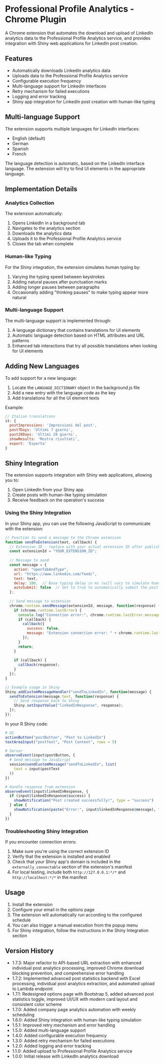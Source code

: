 # Professional Profile Analytics - Chrome Plugin

A Chrome extension that automates the download and upload of LinkedIn analytics data to the Professional Profile Analytics service, and provides integration with Shiny web applications for LinkedIn post creation.

## Features

- Automatically downloads LinkedIn analytics data
- Uploads data to the Professional Profile Analytics service
- Configurable execution frequency
- Multi-language support for LinkedIn interfaces
- Retry mechanism for failed executions
- Logging and error tracking
- Shiny app integration for LinkedIn post creation with human-like typing

## Multi-language Support

The extension supports multiple languages for LinkedIn interfaces:

- English (default)
- German
- Spanish
- French

The language detection is automatic, based on the LinkedIn interface language. The extension will try to find UI elements in the appropriate language.

## Implementation Details

### Analytics Collection

The extension automatically:
1. Opens LinkedIn in a background tab
2. Navigates to the analytics section
3. Downloads the analytics data
4. Uploads it to the Professional Profile Analytics service
5. Closes the tab when complete

### Human-like Typing

For the Shiny integration, the extension simulates human typing by:
1. Varying the typing speed between keystrokes
2. Adding natural pauses after punctuation marks
3. Adding longer pauses between paragraphs
4. Occasionally adding "thinking pauses" to make typing appear more natural

### Multi-language Support

The multi-language support is implemented through:
1. A language dictionary that contains translations for UI elements
2. Automatic language detection based on HTML attributes and URL patterns
3. Enhanced tab interactions that try all possible translations when looking for UI elements

## Adding New Languages

To add support for a new language:

1. Locate the `LANGUAGE_DICTIONARY` object in the background.js file
2. Add a new entry with the language code as the key
3. Add translations for all the UI element texts

Example:
```javascript
// Italian translations
it: {
  postImpressions: 'Impressioni del post',
  past7Days: 'Ultimi 7 giorni',
  past28Days: 'Ultimi 28 giorni',
  showResults: 'Mostra risultati',
  export: 'Esporta'
}
```

## Shiny Integration

The extension supports integration with Shiny web applications, allowing you to:

1. Open LinkedIn from your Shiny app
2. Create posts with human-like typing simulation
3. Receive feedback on the operation's success

### Using the Shiny Integration

In your Shiny app, you can use the following JavaScript to communicate with the extension:

```javascript
// Function to send a message to the Chrome extension
function sendToExtension(text, callback) {
  // Extension ID - replace with your actual extension ID after publishing
  const extensionId = "YOUR_EXTENSION_ID";
  
  // Message to send
  const message = {
    action: "openTabAndType",
    url: "https://www.linkedin.com/feed/",
    text: text,
    delay: 100,  // Base typing delay in ms (will vary to simulate human typing)
    autoSubmit: false  // Set to true to automatically submit the post
  };
  
  // Send message to extension
  chrome.runtime.sendMessage(extensionId, message, function(response) {
    if (chrome.runtime.lastError) {
      console.log("Connection error:", chrome.runtime.lastError.message);
      if (callback) {
        callback({
          success: false,
          message: "Extension connection error: " + chrome.runtime.lastError.message
        });
      }
      return;
    }
    
    if (callback) {
      callback(response);
    }
  });
}

// Example usage in Shiny
Shiny.addCustomMessageHandler("sendToLinkedIn", function(message) {
  sendToExtension(message.text, function(response) {
    // Send response back to Shiny
    Shiny.setInputValue("linkedInResponse", response);
  });
});
```

In your R Shiny code:

```r
# UI
actionButton("postButton", "Post to LinkedIn")
textAreaInput("postText", "Post Content", rows = 5)

# Server
observeEvent(input$postButton, {
  # Send message to JavaScript
  session$sendCustomMessage("sendToLinkedIn", list(
    text = input$postText
  ))
})

# Handle response from extension
observeEvent(input$linkedInResponse, {
  if (input$linkedInResponse$success) {
    showNotification("Post created successfully!", type = "success")
  } else {
    showNotification(paste("Error:", input$linkedInResponse$message), type = "error")
  }
})
```

### Troubleshooting Shiny Integration

If you encounter connection errors:

1. Make sure you're using the correct extension ID
2. Verify that the extension is installed and enabled
3. Check that your Shiny app's domain is included in the `externally_connectable` section of the extension's manifest
4. For local testing, include both `http://127.0.0.1:*/*` and `http://localhost:*/*` in the manifest

## Usage

1. Install the extension
2. Configure your email in the options page
3. The extension will automatically run according to the configured schedule
4. You can also trigger a manual execution from the popup menu
5. For Shiny integration, follow the instructions in the Shiny Integration section

## Version History

- 1.7.3: Major refactor to API-based URL extraction with enhanced individual post analytics processing, improved Chrome download blocking prevention, and comprehensive error handling
- 1.7.2: Implemented advanced post statistics backend with Excel processing, individual post analytics extraction, and automated upload to Lambda endpoint
- 1.7.1: Redesigned options page with Bootstrap 5, added advanced post statistics toggle, improved UI/UX with modern card layout and consistent color scheme
- 1.7.0: Added company page analytics automation with weekly scheduling
- 1.6.0: Added Shiny integration with human-like typing simulation
- 1.5.1: Improved retry mechanism and error handling
- 1.5.0: Added multi-language support
- 1.4.0: Added configurable execution frequency
- 1.3.0: Added retry mechanism for failed executions
- 1.2.0: Added logging and error tracking
- 1.1.0: Added upload to Professional Profile Analytics service
- 1.0.0: Initial release with LinkedIn analytics download
